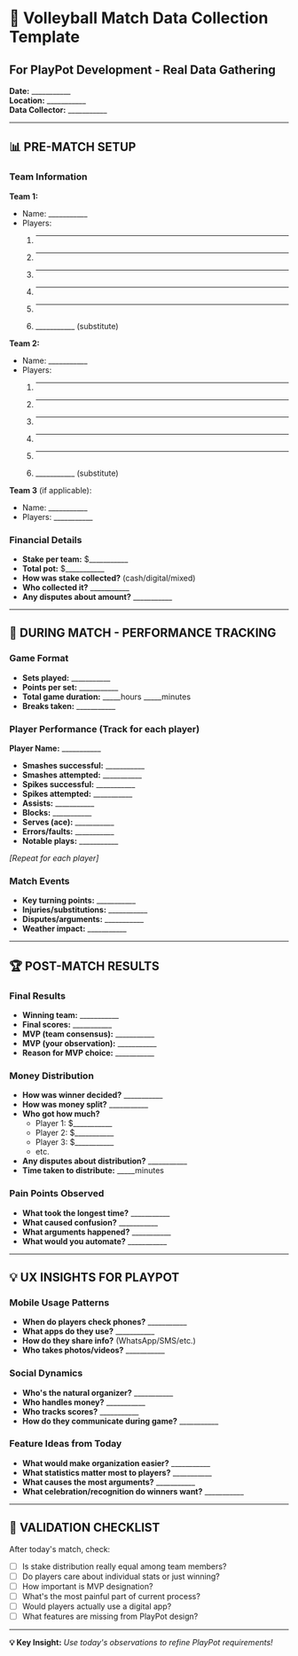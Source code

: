 # 🏐 Volleyball Match Data Collection Template
## For PlayPot Development - Real Data Gathering

**Date:** ___________  
**Location:** ___________  
**Data Collector:** ___________

---

## 📊 **PRE-MATCH SETUP**

### Team Information
**Team 1:**
- Name: ___________
- Players: 
  1. ___________
  2. ___________
  3. ___________
  4. ___________
  5. ___________
  6. ___________ (substitute)

**Team 2:**
- Name: ___________  
- Players:
  1. ___________
  2. ___________
  3. ___________
  4. ___________
  5. ___________
  6. ___________ (substitute)

**Team 3** (if applicable):
- Name: ___________
- Players: ___________

### Financial Details
- **Stake per team:** $___________
- **Total pot:** $___________
- **How was stake collected?** (cash/digital/mixed)
- **Who collected it?** ___________
- **Any disputes about amount?** ___________

---

## 🎯 **DURING MATCH - PERFORMANCE TRACKING**

### Game Format
- **Sets played:** ___________
- **Points per set:** ___________
- **Total game duration:** _____hours _____minutes
- **Breaks taken:** ___________

### Player Performance (Track for each player)

**Player Name:** ___________
- **Smashes successful:** ___________
- **Smashes attempted:** ___________
- **Spikes successful:** ___________
- **Spikes attempted:** ___________
- **Assists:** ___________
- **Blocks:** ___________
- **Serves (ace):** ___________
- **Errors/faults:** ___________
- **Notable plays:** ___________

*[Repeat for each player]*

### Match Events
- **Key turning points:** ___________
- **Injuries/substitutions:** ___________
- **Disputes/arguments:** ___________
- **Weather impact:** ___________

---

## 🏆 **POST-MATCH RESULTS**

### Final Results
- **Winning team:** ___________
- **Final scores:** ___________
- **MVP (team consensus):** ___________
- **MVP (your observation):** ___________
- **Reason for MVP choice:** ___________

### Money Distribution
- **How was winner decided?** ___________
- **How was money split?** ___________
- **Who got how much?** 
  - Player 1: $___________
  - Player 2: $___________
  - Player 3: $___________
  - etc.
- **Any disputes about distribution?** ___________
- **Time taken to distribute:** _____minutes

### Pain Points Observed
- **What took the longest time?** ___________
- **What caused confusion?** ___________
- **What arguments happened?** ___________
- **What would you automate?** ___________

---

## 💡 **UX INSIGHTS FOR PLAYPOT**

### Mobile Usage Patterns
- **When do players check phones?** ___________
- **What apps do they use?** ___________
- **How do they share info?** (WhatsApp/SMS/etc.)
- **Who takes photos/videos?** ___________

### Social Dynamics
- **Who's the natural organizer?** ___________
- **Who handles money?** ___________
- **Who tracks scores?** ___________
- **How do they communicate during game?** ___________

### Feature Ideas from Today
- **What would make organization easier?** ___________
- **What statistics matter most to players?** ___________
- **What causes the most arguments?** ___________
- **What celebration/recognition do winners want?** ___________

---

## 🎯 **VALIDATION CHECKLIST**

After today's match, check:
- [ ] Is stake distribution really equal among team members?
- [ ] Do players care about individual stats or just winning?
- [ ] How important is MVP designation?
- [ ] What's the most painful part of current process?
- [ ] Would players actually use a digital app?
- [ ] What features are missing from PlayPot design?

---

**💡 Key Insight:** _Use today's observations to refine PlayPot requirements!_ 